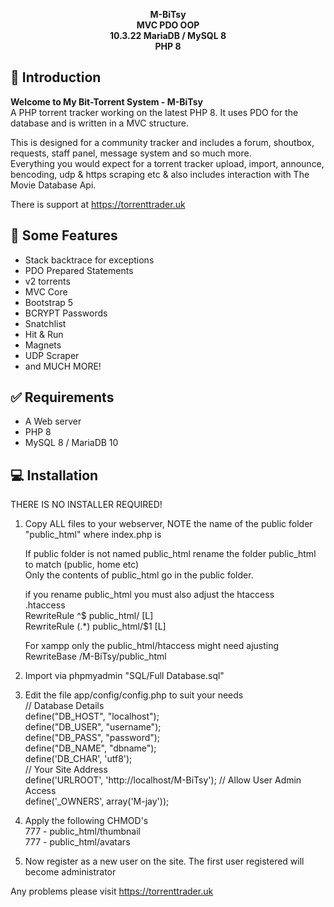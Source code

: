 <p align="center">
<b>M-BiTsy</b><br>
<b>MVC PDO OOP</b><br>
<b>10.3.22 MariaDB / MySQL 8</b><br>
<b>PHP 8</b>
</p>

## <a name="introduction"></a> :page_facing_up: Introduction

<b>Welcome to My Bit-Torrent System - M-BiTsy </b><br>
A PHP torrent tracker working on the latest PHP 8. It uses PDO for the database and is written in a MVC structure.<br>

This is designed for a community tracker and includes a forum, shoutbox, requests, staff panel, message system and so much more.<br>
Everything you would expect for a torrent tracker upload, import, announce, bencoding, udp & https scraping etc & also includes interaction with The Movie Database Api.<br>

There is support at https://torrenttrader.uk<br>

## <a name="features"></a> 💎 Some Features

  - Stack backtrace for exceptions
  - PDO Prepared Statements
  - v2 torrents
  - MVC Core
  - Bootstrap 5
  - BCRYPT Passwords
  - Snatchlist
  - Hit & Run
  - Magnets
  - UDP Scraper
  - and MUCH MORE!

## <a name="requirements"></a> :white_check_mark: Requirements

- A Web server
- PHP 8
- MySQL 8 / MariaDB 10

## <a name="installation"></a> :computer: Installation

THERE IS NO INSTALLER REQUIRED!

1) Copy ALL files to your webserver, NOTE the name of the public folder "public_html" where index.php is<br>

   If public folder is not named public_html rename the folder public_html to match (public, home etc)\
   Only the contents of public_html go in the public folder.
   
   if you rename public_html you must also adjust the htaccess\
   .htaccess\
   RewriteRule ^$ public_html/ [L]\
   RewriteRule (.*) public_html/$1 [L]

   For xampp only the public_html/htaccess might need ajusting<br>
   RewriteBase /M-BiTsy/public_html

2) Import via phpmyadmin "SQL/Full Database.sql"

3) Edit the file app/config/config.php to suit your needs\
   // Database Details\
   define("DB_HOST", "localhost");\
   define("DB_USER", "username");\
   define("DB_PASS", "password");\
   define("DB_NAME", "dbname");\
   define('DB_CHAR', 'utf8');\
   // Your Site Address\
   define('URLROOT', 'http://localhost/M-BiTsy');
   // Allow User Admin Access\
   define('_OWNERS', array('M-jay'));

4) Apply the following CHMOD's\
   777 - public_html/thumbnail\
   777 - public_html/avatars

5) Now register as a new user on the site.  The first user registered will become administrator

Any problems please visit https://torrenttrader.uk
